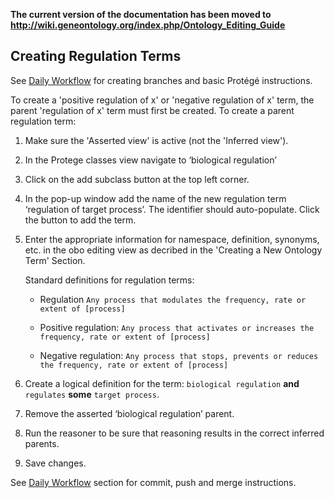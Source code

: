 **The current version of the documentation has been moved to http://wiki.geneontology.org/index.php/Ontology_Editing_Guide**

## Creating Regulation Terms

See [Daily Workflow](http://ontology-development-kit.readthedocs.io/en/latest/index.html#daily-workflow) for creating branches and basic Protégé instructions. 

To create a 'positive regulation of x' or 'negative regulation of x' term, the parent 'regulation of x' term must first be created. To create a parent regulation term: 

1. Make sure the 'Asserted view' is active (not the 'Inferred view'). 

2. In the Protege classes view navigate to ‘biological regulation’
   
3. Click on the add subclass button at the top left corner.
   
4. In the pop-up window add the name of the new regulation term ‘regulation of target process’. The identifier should auto-populate. Click the button to add the term.
   
5. Enter the appropriate information for namespace, definition, synonyms, etc. in the obo editing view as decribed in the 'Creating a New Ontology Term' Section.
   
   Standard definitions for regulation terms: 
   
   - Regulation ```Any process that modulates the frequency, rate or extent of [process]```
   
   - Positive regulation: ```Any process that activates or increases the frequency, rate or extent of [process]```
   
   - Negative regulation: ```Any process that stops, prevents or reduces the frequency, rate or extent of [process]```
   
6. Create a logical definition for the term: ```biological regulation``` __and__ ```regulates``` __some__ ```target process```.
   
7. Remove the asserted ‘biological regulation’ parent.
   
8. Run the reasoner to be sure that reasoning results in the correct inferred parents.

9. Save changes.

See [Daily Workflow](http://ontology-development-kit.readthedocs.io/en/latest/index.html#daily-workflow) section for commit, push and merge instructions. 

